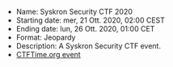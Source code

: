 * Name: Syskron Security CTF 2020
* Starting date: mer, 21 Ott. 2020, 02:00 CEST
* Ending date: lun, 26 Ott. 2020, 01:00 CET
* Format: Jeopardy
* Description: A Syskron Security CTF event.
* [CTFTime.org event](https://ctftime.org/event/1148)